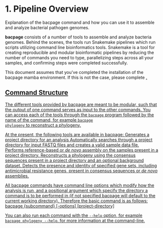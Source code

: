 # 1. Pipeline Overview
<card-summary >
    Explanation of the bacpage command and how you can use it to assemble and analyze bacterial 
    pathogen genomes.
</card-summary>

<b>bacpage</b> consists of a number of tools to assemble and analyze bacteria genomes.
Behind the scenes, the tools run Snakemake pipelines which run scripts utilizing command line bioinformatics tools. 
Snakemake is a tool for creating reproducible and modular bioinformatic pipelines by reducing the number of commands 
you need to type, parallelizing steps across all your samples, and confirming steps were completed successfully. 

<note>
    This document assumes that you've completed the installation of the bacpage mamba environment. If this is not the 
    case, please complete <a href="Bioinformatics-Pipeline-Setup.md"/>.
</note>

## Command Structure

The different tools provided by bacpage are meant to be modular, such that the output of one command serves as input to 
the other commands.
You can access each of the tools through the <code>bacpage</code> program followed by the name of the command, for 
example <code>bacpage phylogeny</code> to reconstruct a phylogeny.

At the present, the following tools are available in bacpage:
<deflist type="narrow">
    <def title="example">
        Generates a project directory for an analysis
    </def>
    <def title="identify_files">
        Automatically searches through a project directory for input FASTQ files and creates a valid sample data file.
    </def>
    <def title="assemble">
        Performs reference-based or <i>de novo</i> assembly on the samples present in a project directory.
    </def>
    <def title="phylogeny">
        Reconstructs a phylogeny using the consensus sequences present in a project directory and an 
        optional background dataset.
    </def>
    <def title="profile">
        Detects the presence and identity of specified gene sets, including antimicrobial resistance genes,
        present in consensus sequences or <i>de novo</i> assemblies.
    </def>
</deflist>

All bacpage commands have command line options which modify how the analysis is run, and a positional argument
which specify the directory a command is to be performed in (if not specified bacpage will default to the current 
working directory).
Therefore the basic command is as follows:
<code-block lang="bash" >bacpage {subcommand} [-options] [project-directory]</code-block>

<tip>
    You can also run each command with the <code>--help</code> option, for example <code>bacpage phylogeny --help</code>, 
    for more information at the command-line.
</tip>